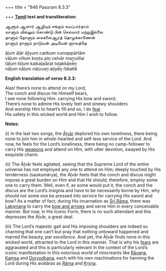 +++
title = "946 Pasuram 8.3.3"

+++
**[Tamil](/definition/tamil#history "show Tamil definitions") text and transliteration:**

ஆளும் ஆளார் ஆழியும் சங்கும் சுமப்பார்தாம்  
வாளும் வில்லும் கொண்டு பின் செல்வார் மற்றுஇல்லை  
தாளும் தோளும் கைகளைஆரத் தொழக்காணேன்  
நாளும் நாளும் நாடுவன் அடியேன் ஞாலத்தே

āḷum āḷār āḻiyum caṅkum cumappārtām  
vāḷum villum koṇṭu piṉ celvār maṟṟuillai  
tāḷum tōḷum kaikaḷaiārat toḻakkāṇēṉ  
nāḷum nāḷum nāṭuvaṉ aṭiyēṉ ñālattē

**English translation of verse 8.3.3:**

Alas! there’s none to attend on my Lord,  
The conch and discus He Himself bears,  
I see none following Him. carrying His bow and sword;  
There’s none to admire His lovely feet and sinewy shoulders  
And worship Him to heart’s fill and so, I do [fear](/definition/fear#history "show fear definitions")  
His safety in this wicked world and Him I wish to follow.

**Notes:**

\(i\) In the last two songs, the [Āḻvār](/definition/aḻvar#vaishnavism "show Āḻvār definitions") deplored his own loneliness, there being none to join him in whole-hearted and self-less service of the Lord. And now, he feels for the Lord’s loneliness, there being no camp-follower to carry His [weapons](/definition/weapon#history "show weapons definitions") and attend on Him, with utter devotion, swayed by His exquisite charm.

\(ii\) The Āḻvār feels agitated, seeing that the Supreme Lord of the entire universe has not employed any one to attend on Him; deeply touched by His tenderness (saukumārya), the Āḻvār feels that the conch and discus might impose a great burden on Him and that He should, therefore, employ some one to carry them. Well, even if, as some would put it, the conch and the discus are the Lord’s insignia and have to be necessarily borne by Him, why should not some one be pressed into service for carrying His sword and bow? As a matter of fact, during His incarnation as [Śrī Rāma](/definition/shrirama#history "show Śrī Rāma definitions"), there was [Lakṣmaṇa](/definition/lakshmana#vaishnavism "show Lakṣmaṇa definitions") to carry the [bow and arrows](/definition/bow-and-arrow#history "show bow and arrows definitions") and serve Him in every conceivable manner. But now, in His Iconic Form, there is no such attendant and this depresses the Āḻvār, a great deal.

\(iii\) The Lord’s majestic gait and His imposing shoulders are indeed so charming that one can’t but pray that nothing untoward happened and marred the beauty, *par excellence*. And yet, the Āḻvār finds none in this wicked world, attracted to the Lord in this manner. That is why his [fears](/definition/fear#history "show fears definitions") are aggravated and this is particularly relevant in the context of the Lord’s iconic manifestation in this notorious world of miscreants like [Rāvaṇa](/definition/ravana#vaishnavism "show Rāvaṇa definitions"), [Kaṃsa](/definition/kamsa#vaishnavism "show Kaṃsa definitions") and [Duryodhana](/definition/duryodhana#vaishnavism "show Duryodhana definitions"), each with his own machinations for harming the Lord during His avatāras as [Rāma](/definition/rama#vaishnavism "show Rāma definitions") and [Kṛṣṇa](/definition/krishna#vaishnavism "show Kṛṣṇa definitions").


